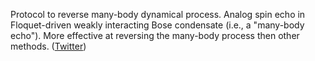 
Protocol to reverse many-body dynamical process. Analog spin echo in Floquet-driven weakly interacting Bose condensate (i.e., a "many-body echo"). More effective at reversing the many-body process then other methods. ([Twitter](https://twitter.com/JoshuahHeath/status/1172159275491160064))
